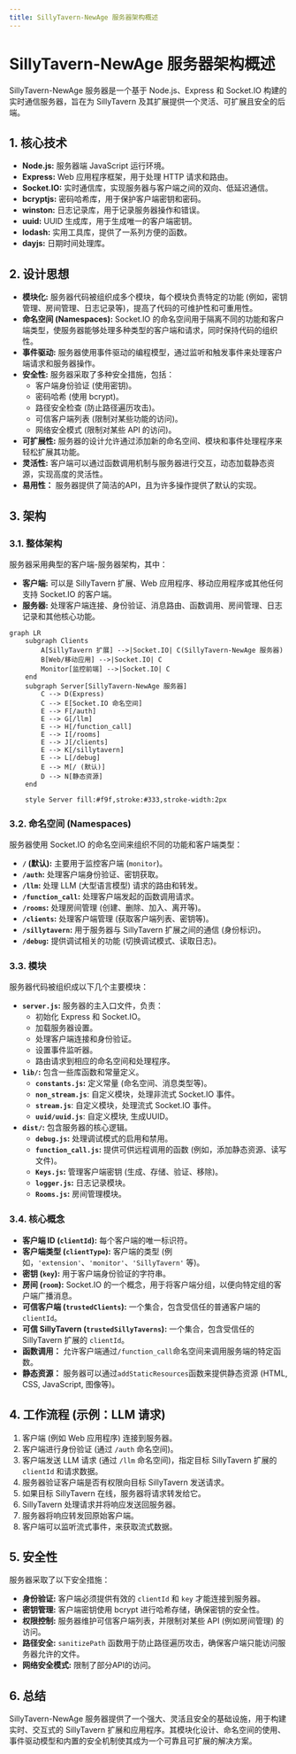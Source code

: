 ```yaml
---
title: SillyTavern-NewAge 服务器架构概述
---
```


# SillyTavern-NewAge 服务器架构概述

SillyTavern-NewAge 服务器是一个基于 Node.js、Express 和 Socket.IO 构建的实时通信服务器，旨在为 SillyTavern 及其扩展提供一个灵活、可扩展且安全的后端。

## 1. 核心技术

* **Node.js:**  服务器端 JavaScript 运行环境。
* **Express:**  Web 应用程序框架，用于处理 HTTP 请求和路由。
* **Socket.IO:**  实时通信库，实现服务器与客户端之间的双向、低延迟通信。
* **bcryptjs:** 密码哈希库，用于保护客户端密钥和密码。
* **winston:**  日志记录库，用于记录服务器操作和错误。
* **uuid:**  UUID 生成库，用于生成唯一的客户端密钥。
* **lodash:**  实用工具库，提供了一系列方便的函数。
* **dayjs:** 日期时间处理库。

## 2. 设计思想

* **模块化:**  服务器代码被组织成多个模块，每个模块负责特定的功能 (例如，密钥管理、房间管理、日志记录等)，提高了代码的可维护性和可重用性。
* **命名空间 (Namespaces):**  Socket.IO 的命名空间用于隔离不同的功能和客户端类型，使服务器能够处理多种类型的客户端和请求，同时保持代码的组织性。
* **事件驱动:**  服务器使用事件驱动的编程模型，通过监听和触发事件来处理客户端请求和服务器操作。
* **安全性:**  服务器采取了多种安全措施，包括：
  * 客户端身份验证 (使用密钥)。
  * 密码哈希 (使用 bcrypt)。
  * 路径安全检查 (防止路径遍历攻击)。
  * 可信客户端列表 (限制对某些功能的访问)。
  * 网络安全模式 (限制对某些 API 的访问)。
* **可扩展性:**  服务器的设计允许通过添加新的命名空间、模块和事件处理程序来轻松扩展其功能。
* **灵活性:**  客户端可以通过函数调用机制与服务器进行交互，动态加载静态资源，实现高度的灵活性。
* **易用性：** 服务器提供了简洁的API，且为许多操作提供了默认的实现。

## 3. 架构

### 3.1. 整体架构

服务器采用典型的客户端-服务器架构，其中：

* **客户端:**  可以是 SillyTavern 扩展、Web 应用程序、移动应用程序或其他任何支持 Socket.IO 的客户端。
* **服务器:**  处理客户端连接、身份验证、消息路由、函数调用、房间管理、日志记录和其他核心功能。

```mermaid
graph LR
    subgraph Clients
        A[SillyTavern 扩展] -->|Socket.IO| C(SillyTavern-NewAge 服务器)
        B[Web/移动应用] -->|Socket.IO| C
        Monitor[监控前端] -->|Socket.IO| C
    end
    subgraph Server[SillyTavern-NewAge 服务器]
        C --> D(Express)
        C --> E[Socket.IO 命名空间]
        E --> F[/auth]
        E --> G[/llm]
        E --> H[/function_call]
        E --> I[/rooms]
        E --> J[/clients]
        E --> K[/sillytavern]
        E --> L[/debug]
        E --> M[/ (默认)]
        D --> N[静态资源]
    end

    style Server fill:#f9f,stroke:#333,stroke-width:2px
```

### 3.2. 命名空间 (Namespaces)

服务器使用 Socket.IO 的命名空间来组织不同的功能和客户端类型：

* **`/` (默认):**  主要用于监控客户端 (`monitor`)。
* **`/auth`:**  处理客户端身份验证、密钥获取。
* **`/llm`:**  处理 LLM (大型语言模型) 请求的路由和转发。
* **`/function_call`:**  处理客户端发起的函数调用请求。
* **`/rooms`:**  处理房间管理 (创建、删除、加入、离开等)。
* **`/clients`:**  处理客户端管理 (获取客户端列表、密钥等)。
* **`/sillytavern`:**  用于服务器与 SillyTavern 扩展之间的通信 (身份标识)。
* **`/debug`:** 提供调试相关的功能 (切换调试模式、读取日志)。

### 3.3. 模块

服务器代码被组织成以下几个主要模块：

* **`server.js`:**  服务器的主入口文件，负责：
  * 初始化 Express 和 Socket.IO。
  * 加载服务器设置。
  * 处理客户端连接和身份验证。
  * 设置事件监听器。
  * 路由请求到相应的命名空间和处理程序。
* **`lib/`:** 包含一些库函数和常量定义。
  * **`constants.js`:**  定义常量 (命名空间、消息类型等)。
  * **`non_stream.js`**:  自定义模块，处理非流式 Socket.IO 事件。
  * **`stream.js`**:  自定义模块，处理流式 Socket.IO 事件。
  * **`uuid/uuid.js`**: 自定义模块, 生成UUID。
* **`dist/`:** 包含服务器的核心逻辑。
  * **`debug.js`:**  处理调试模式的启用和禁用。
  * **`function_call.js`:**  提供可供远程调用的函数 (例如，添加静态资源、读写文件)。
  * **`Keys.js`:**  管理客户端密钥 (生成、存储、验证、移除)。
  * **`logger.js`:**  日志记录模块。
  * **`Rooms.js`:**  房间管理模块。

### 3.4. 核心概念

* **客户端 ID (`clientId`):**  每个客户端的唯一标识符。
* **客户端类型 (`clientType`):**  客户端的类型 (例如，`'extension'`、`'monitor'`、`'SillyTavern'` 等)。
* **密钥 (`key`):**  用于客户端身份验证的字符串。
* **房间 (`room`):**  Socket.IO 的一个概念，用于将客户端分组，以便向特定组的客户端广播消息。
* **可信客户端 (`trustedClients`):**  一个集合，包含受信任的普通客户端的 `clientId`。
* **可信 SillyTavern (`trustedSillyTaverns`):**  一个集合，包含受信任的 SillyTavern 扩展的 `clientId`。
* **函数调用：** 允许客户端通过`/function_call`命名空间来调用服务端的特定函数。
* **静态资源：** 服务器可以通过`addStaticResources`函数来提供静态资源 (HTML, CSS, JavaScript, 图像等)。

## 4. 工作流程 (示例：LLM 请求)

1. 客户端 (例如 Web 应用程序) 连接到服务器。
2. 客户端进行身份验证 (通过 `/auth` 命名空间)。
3. 客户端发送 LLM 请求 (通过 `/llm` 命名空间)，指定目标 SillyTavern 扩展的 `clientId` 和请求数据。
4. 服务器验证客户端是否有权限向目标 SillyTavern 发送请求。
5. 如果目标 SillyTavern 在线，服务器将请求转发给它。
6. SillyTavern 处理请求并将响应发送回服务器。
7. 服务器将响应转发回原始客户端。
8. 客户端可以监听流式事件，来获取流式数据。

## 5. 安全性

服务器采取了以下安全措施：

* **身份验证:**  客户端必须提供有效的 `clientId` 和 `key` 才能连接到服务器。
* **密钥管理:**  客户端密钥使用 bcrypt 进行哈希存储，确保密钥的安全性。
* **权限控制:**  服务器维护可信客户端列表，并限制对某些 API (例如房间管理) 的访问。
* **路径安全:**  `sanitizePath` 函数用于防止路径遍历攻击，确保客户端只能访问服务器允许的文件。
* **网络安全模式:** 限制了部分API的访问。

## 6. 总结

SillyTavern-NewAge 服务器提供了一个强大、灵活且安全的基础设施，用于构建实时、交互式的 SillyTavern 扩展和应用程序。其模块化设计、命名空间的使用、事件驱动模型和内置的安全机制使其成为一个可靠且可扩展的解决方案。

